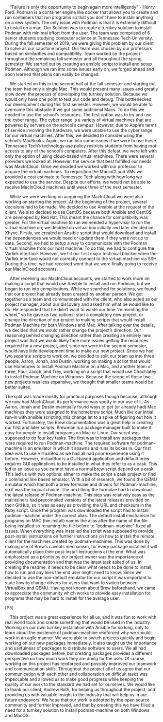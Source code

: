 &nbsp;&nbsp;&nbsp;&nbsp;“Failure is only the opportunity to begin again more intelligently” - Henry Ford.  Podman is a container engine like docker that allows you to create and run containers that run programs so that you don’t have to install anything on a new system. The only issue with Podman is that it is extremely difficult to install on a mac. Our Solution was to create a turnkey solution to install Podman with minimal effort from the user. The team was comprised of 6 senior students studying computer science at Tennessee Tech University. During the fall semester of 2019, we were giving this problem by our client to solve as our capstone project. Our team was chosen by our professors based on similarities and compatibility. Team worked on the project throughout the remaining fall semester and all throughout the spring semester. We started out by creating an ansible script to install and setup Podman. Although we ran into some issues early on, we forged ahead and soon learned that plans can easily be changed.

&nbsp;&nbsp;&nbsp;&nbsp;We started on this in the second half of the fall semester and starting out the team had only a single Mac. This would present many issues and greatly slow down the process of developing the turnkey solution. Because we would only have one point to test our code and debug. This bottlenecked our development during this first semester. However, we would be able to overcome this obstacle if we got some additional Macs. To do this we needed to use the school's resources. The first option was to try and use the cyber range. The cyber range is a variety of virtual machines that are powered by servers on the school’s campus. However, due to Apple’s terms of service involving the hardware, we were unable to use the cyber range for our virtual machines. After this, we decided to consider using the school’s MacBooks. Again, we ran into some issues if we were to use these. Tennessee Tech’s technology use policy restricts students from having root access to any of the school’s computers. After this defeat, we were left with only the option of using cloud-based virtual machines. There were several providers we looked at. However, the service that best fulfilled our needs was MacInCloud. Once we decided we worked with our professor to acquire the virtual machines. To requisition the MacinCLoud VMs we provided a cost estimate to Tennessee Tech along with how long we expected to use the service. Despite our efforts, we would not be able to receive MacInCloud machines until week three of the next semester.

&nbsp;&nbsp;&nbsp;&nbsp;While we were working on acquiring the MacInCloud we were also working on starting the project. At the beginning of the project, several decisions had to be made. We decided to use Ansible at the request of the client. We also decided to use CentOS because both Ansible and CentOS are developed by Red Hat. This meant the chance for compatibility was greater. For the virtual machine to run we needed a hypervisor to run the virtual machine on; we decided on virtual box initially and later decided on Xhyve. Firstly, we created an Ansible script that would download and install the dependencies we would need or update them if they were not up to date.  Second, we had to setup a way to communicate with the Podman virtual machine from our host machine. To do this, we had to configure the Varlink interface. However, we hit our first major technical blocker when the Varlink interface would not correctly connect to the virtual machine via SSH. During this time, we had received word that we were finally going to receive our MacInCloud accounts.

&nbsp;&nbsp;&nbsp;&nbsp;After receiving our MacInCloud accounts, we started to work more on making a script that would use Ansible to install and run Podman, but we began to run into complications. While we searched for solutions, we found that our project had already been created by another person. We got together as a team and communicated with the client, who also acted as our project manager, about our discovery and asked him what he would like to do. He responded that he didn’t want to waste our time “reinventing the wheel,” so he gave us two options: start a completely new project, or change the direction of our project to making scripts that would install Podman Machine for both Windows and Mac. After talking over the details, we decided that we would rather change the project’s direction. Our reasoning behind changing direction rather than creating an entirely new project was that we would likely face more issues getting the resources required for a new project, and, since we were in the second semester, would have little development time to make our new project. Since we had two separate scripts to work on, we decided to split our team up into three people, Aaron, Jonah, and Dustin, working on making a script that would use Homebrew to install Podman Machine on a Mac, and another team of three, Paul, Jacob, and Trey, working on a script that would use Chochlatey to install Podman Machine on Windows. Because the scope of these two new projects was less expansive, we thought that smaller teams would be better suited.  

The split was made mostly for practical purposes though because, although we now had MacInCloud, its performance was spotty in our use of it. As Aaron, Jonah and Dustin eventually found ways to get (or already had) Mac machines they were assigned to the homebrew script. Much like our initial run-in with ansible scripting, this change let to a spike of figuring out how it worked. Fortunately, the Brew documentation was a great help in creating our first and later scripts.  Brewman is a package manager built to make it easy for people to install programs on Mac or Linux. Our script was supposed to do four key tasks. The first was to install any packages that were required to run Podman-machine. The required software for podman-machine is an emulator in which it spawns and runs its boxes in. Our first idea was to use VirtualBox as we had all had prior experience using it before. However, VirtualBox is a GUI based application and default brew requires GUI applications to be installed in what they refer to as a cask. This led to an issue as you cannot have a normal brew script depend on a cask. This led us with two options: either to make the script a cask project or find a command line based emulator. With a bit of research, we found the QEMU emulator which had both a brew formulae and drivers for Podman-machine, so it was the logical choice.  The next thing the formulae had to download the latest release of Podman-machine. This step was relatively easy as the maintainers had precompiled versions of the latest releases provided on their GitHub, so it was as easy as providing the URL and checksum in the Ruby script. Once the program was downloaded the script had to install podman-machine under the correct alias. The default install mechanism for programs on MAC (bin.install) names the alias after the name of the file being installed so renaming the file before to  “podman-machine” fixed all issues. When everything was installed the script was supposed to provide post-install instructions on further instructions on how to install the remote client for the machines created by podman-machines. This was done by making use of Brew’s caveats mechanism, for every package installed it will automatically place their post-install instructions at the end. What was emphasized as a priority by our project owner was the importance of providing documentation and that was the latest task asked of us.  In creating the readme, it needs to be clear what needs to be done to install, how to run and any lines the end user might need to know. Since we decided to use the non-default emulator for our script it was important to state how to change drivers for users that want to switch between VirtualBox and QEMU. Having not known about Brew beforehand, we came to appreciate the community which works to provide easy installation for programs that may be hard to install for the average user.  

[P5]  

&nbsp;&nbsp;&nbsp;&nbsp;This project was a great experience for all us, and it was fun to work with real world tools and create something that would be used in the industry. Working on our own turnkey installation with Ansible for so long, only to learn about the existence of podman-machine reinforced why we should work in an agile manner. We were able to switch projects quickly and begin working on our new packages immediately. It also taught us the importance and usefulness of packages to distribute software to users. We all had downloaded packages before, but creating packages provides a different perspective on how much work they are doing for the user. Of course, working on this project has reinforced and possibly improved our teamwork and communication skills. Throughout the project all of us agree that our communication with each other and collaboration on difficult tasks was impeccable and allowed us to make good progress while keeping the quality of our work to the standard we had set for ourselves. We would like to thank our client, Andrew Roth, for helping us throughout the project, and providing us with valuable insight to the industry that will help us in our future endeavors. We hope that our work is adopted by the open source community and further improved, and that by creating this we have filled a need for a turnkey solution to install podman-machine on both Windows and MacOS.
